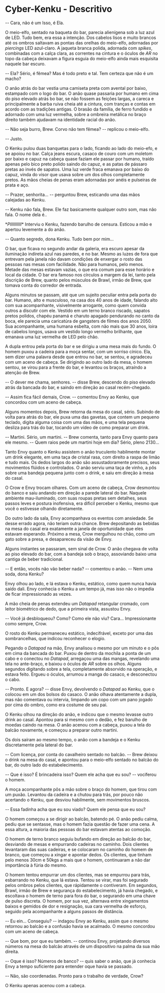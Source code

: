 # Cyber-Kenku - Descritivo

-- Cara, não é um Isso, é Ela.

O meio-elfo, sentado na baqueta do bar, parecia alienígena sob a luz azul de LED. Tudo bem, era essa a intenção. Dos cabelos lisos e muito brancos até os ombros saltavam as pontas das orelhas do meio-elfo, adornadas por *piercings* LED azul-claro. A jaqueta branca polida, adornada com *spikes*, combinadas com a calça clara, as correntes na cintura e o óculos de *AR* no topo da cabeça deixavam a figura esguia do meio-elfo ainda mais esquisita
naquele bar escuro.

-- Ela? Sério, é fêmea? Mas é todo preto e tal. Tem certeza que não é um macho?

O anão atrás do bar vestia uma camiseta preta com avental por baixo, estampado com o logo do bar. O anão quase passaria por humano em cima do piso elevado atrás bo bar, se não fossem as feições largas, a careca e principalmente a barba ruiva cheia até a cintura, com tranças e contas em acordo com as tradições antigas. O brasão da família, de ferro fundido e adornado com uma luz vermelha, sobre a ombreira metálica no braço direito também ajudavam na identidade racial do anão.

-- Não seja burro, Brew. Corvo não tem fêmea? -- replicou o meio-elfo.

-- Justo.

O Kenku pulou duas banquetas para o lado, ficando ao lado do meio-efo, e se apoiou no bar. Calça jeans escura, casaco de couro com um moletom por baixo e capuz na cabeça quase faziam ele passar por humano, traído apenas pelo bico preto polido saindo do capuz, e as patas de pássaro pretas ao invés de sapatos. Uma luz verde fraca emanava por baixo do capuz, vinda do visor que usava sobre um dos olhos completamente pretos. As mãos cheias de penas eram adornadas por anéis e pulseiras de prata e aço.

-- Prazer, senhorita... -- perguntou Brew, esticando uma das mãos calejadas ao Kenku.

-- Kenku não fala, Brew. Ele faz basicamente qualquer outro som, mas não fala. O nome dela é..

\**PIIIIIIIIII*\* Interviu o Kenku, fazendo barulho de censura. Esticou a mão e apertou levemente a do anão.

-- Quanto segredo, dona Kenku. Tudo bem por mim...

O bar, que ficava no segundo andar da galeria, era escuro apesar da iluminação indireta azul nas paredes, e no bar. Mesmo as luzes de fora que entrevam pela janela não davam condições de enxergar o rosto das pessoas nas mesas com facilidade. Não para humanos, pelo menos. Metade das mesas estavam vazias, o que era comum para esse horário e local da cidade. O bar era famoso nos círculos a margem da lei, tanto pela discrição de Brew, quanto pelos músculos de Brawl, irmão de Brew, que tomava conta do corredor de entrada.

Alguns minutos se passam, até que um sujeito peculiar entra pela porta do bar. Humano, alto e musculoso, na casa dos 40 anos de idade, falando alto com sua acompanhante, visivelmente arrogante, como quem convida outros a discutir com ele. Vestido em um terno branco riscado, sapatos pretos polidos, chapéu panamá e charuto apagado pendurando no canto da boca, ele parecia uma caricatúra de gangsters de filmes dos anos 2050. Sua acompanhante, uma humana esbelta, com não mais que 30 anos, loira de cabelos longos, usava um vestido longo vermelho brilhante, que emanava uma luz vermelha de LED pelo chão.

A dupla entrou pela porta do bar e se dirigiu a uma mesa mais do fundo. O homem puxou a cadeira para a moça sentar, com um sorriso cínico. Ela, sem dizer uma palavra desde que entrou no bar, se sentou, e agradeceu com um aceno de cabeça. Se dirigindo ao outro lado da mesa, o homem sentou, se virou para a frente do bar, e levantou os braços, atraíndo a atenção de Brew.

-- O dever me chama, senhores. -- disse Brew, descendo do piso elevado atrás da bancada do bar, e saindo em direção ao casal recém-chegado.

-- Assim fica fácil demais, Crow. -- comentou Envy ao Kenku, que concordou com um aceno de cabeça.

Alguns momentos depois, Brew retorna da mesa do casal, sério. Subindo de volta para atrás do bar, ele puxa uma das gavetas, que contem um pequeno teclado, digita alguma coisa com uma das mãos, e uma tela pequena desliza para trás do bar, tocando um vídeo de como preparar um drink.

-- Martini. Sério, um martini. -- Brew comenta, tanto para Envy quanto para ele mesmo. -- Quem raios pede um martini hoje em dia? Sério, pleno 2130...

Tanto Envy quanto o Kenku assistem o anão truculento habilmente montar um drink elegante, em uma taça de cristal rasa, com direito a raspa de limão e tudo mais. Os dedos largos do anão são assustadoramente precisos, seus movimentos flúidos e controlados. O anão serviu uma taça de vinho, a pôs sobre uma bandeja pequena junto com o drink, e saiu em direção à mesa do casal.

O Crow e Envy trocam olhares. Com um aceno de cabeça, Crow desmontou do banco e saiu andando em direção a parede lateral do bar. Naquele ambiente mau-iluminado, com suas roupas pretas sem detalhes, seus passos leves e postura inofensiva, era dificil perceber o Kenku, mesmo que você o estivesse olhando diretamente.

Do outro lado da sala, Envy acompanhava os eventos com ansiedade. Se desse errado agora, não teriam outra chance. Brew depositando as bebidas na mesa do casal era exatamente a janela de oportunidade que eles estavam esperando. Próximo a mesa, Crow mergulhou no chão, como um gato sobre a presa, e desapareceu da visão de Envy.

Alguns instantes se passaram, sem sinal de Crow. O anão chegava de volta ao piso elevado do bar, com a bandeja sob o braço, assoviando baixo uma cantiga de beber tradicional.

-- E então, vocês não vão beber nada? -- comentou o anão. -- Nem uma soda, dona Kenku?

Envy olhou ao lado, e lá estava o Kenku, estático, como quem nunca havia saído dali. Envy conhecia o Kenku a um tempo já, mas isso não o impedia de ficar impressionado as vezes.

A mão cheia de penas extendeu um *Datapad* retangular cromado, com leitor biométrico de dedo, que a primeira vista, assustou Envy.

-- Você já desbloqueou? Como? Como ele não viu? Cara... Impressionante como sempre, Crow.

O rosto do Kenku permaneceu estático, indecifrável, exceto por uma das sombrancelhas, que indicou reconhecer o elogio.

Pegando o *Datapad* na mão, Envy analisou o mesmo por um minuto e o pôs em cima da bancada do bar. Puxou de dentro da mochila a ponta de um cabo e o conectou no *Datapad*, arregaçou uma das mangas, revelando uma tela no ante-braço, e baixou o óculos de *AR* sobre os olhos.
Alguns segundos digitando sobre a tela, completamente absorvido na operação, e estava feito. Ergueu o óculos, arrumou a manga do casaco, e desconectou o cabo.

-- Pronto. E agora? -- disse Envy, devolvendo o *Datapad* ao Kenku, que o colocou em um dos bolsos do casaco. O anão olhava atentamente a dupla, mas não comentava ou intervia, limpando um copo com um pano jogado por cima do ombro, como era costume de seu pai.

O Kenku olhou na direção do anão, e indicou que o mesmo levasse outro drink ao casal. Apontou para si mesmo com o dedão, e fez barulho de moedas caindo na mesa. O anão acenou com a cabeça, puxou a tela do balcão novamente, e começou a preparar outro martini.

Os dois saíram ao mesmo tempo, o anão com a bandeja e o Kenku discretamente pela lateral do bar.

-- Com licença, por conta do cavalheiro sentado no balcão. -- Brew deixou o drink na mesa do casal, e apontou para o meio-elfo sentado no balcão do bar, do outro lado do estabelecimento.

-- Que é isso? É brincadeira isso? Quem ele acha que eu sou? -- vociferou o homem.

A moça acompanhante pôs a mão sobre o braço do homem, que tirou com um puxão. Levantou da cadeira e a chutou para trás, por pouco não acertando o Kenku, que desviou habilmente, sem movimentos bruscos.

-- Essa fadinha acha que eu sou viado? Quem ele pensa que eu sou?

O homem começou a se dirigir ao balcão, batendo pé. O anão pediu calma, pediu que se sentasse, mas o homem fazia questão de fazer uma cena. A essa altura, a maioria das pessoas do bar estavam atentas ao comoção.

O homem de terno branco seguiu bufando em direção ao balcão do bar, desviando de mesas e empurrando cadeiras no caminho. Dois clientes levantaram das suas cadeiras, e se colocaram no caminho do homem de branco, que começou a xingar e apontar dedos. Os clientes, que tinham pelo menos 30cm e 50kgs a mais que o homem, continuaram a não dar importância à fúria do mesmo.

O homem tentou empurrar um dos clientes, mas se empurrou para trás, esbarrando no Kenku, que lá estava. Tentou se virar, mas foi segurado pelos ombros pelos clientes, que rápidamente o contiveram. Em segundos, Brawl, irmão de Brew e segurança do estabelecimento, já havia chegado, e escoltava o homem de terno para fora do bar, o segurando em uma chave de pulso discreta. O homem, por sua vez, alternava entre xingamentos baixos e gemidos de dor e resignação, sua cara vermelha de esforço, seguido pela acompanhante a alguns passos de distância.

-- Eu ein... Conseguiu? -- indagou Envy ao Kenku, assim que o mesmo retornou ao balcão e a confusão havia se acalmado. O mesmo concordou com um aceno de cabeça.

-- Que bom, por que eu também. -- continou Envy, projetando diversos números na mesa do balcão através de um dispositivo na palma da sua mão direita.

-- Oque é isso? Números de banco? -- quis saber o anão, que já conhecia Envy a tempo suficiente para entender oque havia se passado.

-- Não, são coordenadas. Pronto para o trabalho de verdade, Crow?

O Kenku apenas acenou com a cabeça.
